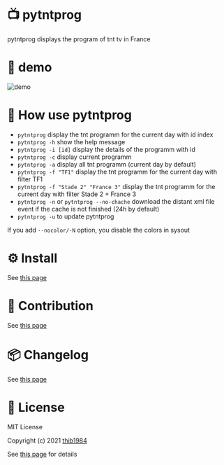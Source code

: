 # :tv: pytntprog

pytntprog displays the program of tnt tv in France


# 💫 demo

![demo](https://user-images.githubusercontent.com/45128847/137587565-c2dc81ef-95ca-4312-89ae-e9085ac964c7.gif)

# 🚀 How use **pytntprog**

- ``pytntprog`` display the tnt programm for the current day with id index
- ``pytntprog -h`` show the help message
- ``pytntprog -i [id]`` display the details of the programm with id
- ``pytntprog -c`` display current programm
- ``pytntprog -a`` display all tnt programm (current day by default)
- ``pytntprog -f "TF1"`` display the tnt programm for the current day with filter TF1
- ``pytntprog -f "Stade 2" "France 3"`` display the tnt programm for the current day with filter Stade 2 + France 3
- ``pytntprog -n`` or ``pytntprog --no-chache`` download the distant xml file event if the cache is not finished (24h by default)
- ``pytntprog -u`` to update pytntprog

If you add ``--nocolor/-N`` option, you disable the colors in sysout

# :gear: Install

See [this page](INSTALL.md)

# :construction_worker: Contribution

See [this page](CONTRIBUTING.md)

# :package: Changelog


See [this page](CHANGELOG.md)

# :pencil: License

MIT License

Copyright (c) 2021 [thib1984](https://github.com/thib1984)

See [this page](LICENSE.txt) for details